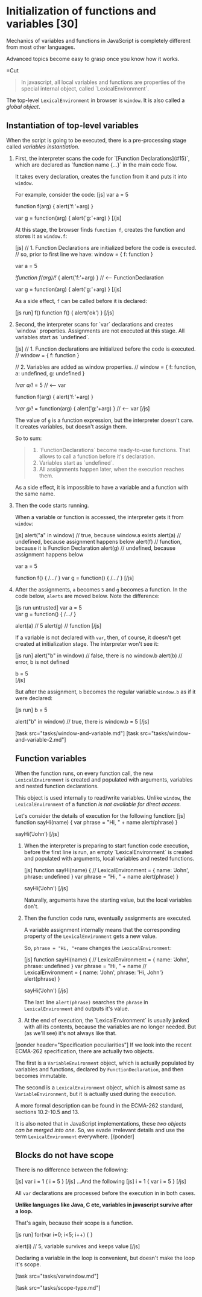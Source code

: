 
# Initialization of functions and variables [30]

Mechanics of variables and functions in JavaScript is completely different from most other languages.

Advanced topics become easy to grasp once you know how it works.

=Cut

<blockquote>In javascript, all local variables and functions are properties of the special internal object, called `LexicalEnvironment`.</b>

</blockquote>

The top-level `LexicalEnvironment` in browser is `window`. It is also called a <i>global object</i>. 


## Instantiation of top-level variables   

When the script is going to be executed, there is a pre-processing stage called <i>variables instantiation</i>.

<ol>
<li>First, the interpreter scans the code for `[Function Declarations](#15)`, which are declared as `function name {...}` in the main code flow.

It takes every declaration, creates the function from it and puts it into `window`. 

For example, consider the code:
[js]
var a = 5

function f(arg) { alert('f:'+arg) }

var g = function(arg) { alert('g:'+arg) }
[/js]

At this stage, the browser finds `function f`, creates the function and stores it as `window.f`:

[js]
// 1. Function Declarations are initialized before the code is executed.
// so, prior to first line we have: window = { f: function }

var a = 5

*!*function f(arg)*/!* { alert('f:'+arg) } // <-- FunctionDeclaration

var g = function(arg) { alert('g:'+arg) }
[/js]

As a side effect, `f` can be called before it is declared:

[js run]
f()
function f() { alert('ok') }
[/js]

</li>
<li>Second, the interpreter scans for `var` declarations and creates `window` properties. Assignments are not executed at this stage. All variables start as `undefined`.


[js]
// 1. Function declarations are initialized before the code is executed.
// window = { f: function }

// 2. Variables are added as window properties.
// window = { f: function, a: undefined, g: undefined }

*!*var a*/!* = 5   // <-- var

function f(arg) { alert('f:'+arg) }

*!*var g*/!* = function(arg) { alert('g:'+arg) } // <-- var
[/js]

The value of `g` is a function expression, but the interpreter doesn't care. It creates variables, but doesn't assign them.

So to sum:

<blockquote>
<ol>
<li>`FunctionDeclarations` become ready-to-use functions. That allows to call a function before it's declaration.</li>
<li>Variables start as `undefined`.</li>
<li>All assignments happen later, when the execution reaches them.</li>
</ol>
</blockquote>

As a side effect, it is impossible to have a variable and a function with the same name. 

</li>
<li>Then the code starts running. 

When a variable or function is accessed, the interpreter gets it from `window`:

[js]
alert("a" in window) // true, because window.a exists
alert(a) // undefined, because assignment happens below
alert(f) // function, because it is Function Declaration
alert(g) // undefined, because assignment happens below

var a = 5  

function f() { /*...*/ } 
var g = function() { /*...*/ } 
[/js]

</li>
<li>


After the assignments, `a` becomes `5` and `g` becomes a function. In the code below, `alerts` are moved below. Note the difference:

[js run untrusted]
var a = 5  
var g = function() { /*...*/ } 

alert(a) // 5
alert(g) // function
[/js]

If a variable is not declared with `var`, then, of course, it doesn't get created at initialization stage. The interpreter won't see it:

[js run]
alert("b" in window) // false, there is no window.b
alert(b) // error, b is not defined

b = 5  
[/js]

But after the assignment, `b` becomes the regular variable `window.b` as if it were declared:

[js run]
b = 5 

alert("b" in window) // true, there is window.b = 5
[/js]
</li>
</ul>



[task src="tasks/window-and-variable.md"]
[task src="tasks/window-and-variable-2.md"]


## Function variables   

When the function runs, on every function call, the new `LexicalEnvironment` is created and populated with arguments, variables and nested function declarations.

This object is used internally to read/write variables. Unlike `window`, the `LexicalEnvironment` of a function <i>is not available for direct access.</i>

Let's consider the details of execution for the following function:
[js]
function sayHi(name) {
  var phrase = "Hi, " + name
  alert(phrase)
}

sayHi('John') 
[/js]

<ol>
<li>When the interpreter is preparing to start function code execution, before the first line is run, an empty `LexicalEnvironment` is created and populated with arguments, local variables and nested functions.

[js]
function sayHi(name) {
// LexicalEnvironment = { name: 'John', phrase: undefined }
  var phrase = "Hi, " + name
  alert(phrase)
}

sayHi('John') 
[/js]

Naturally, arguments have the starting value, but the local variables don't.
</li>
<li>Then the function code runs, eventually assignments are executed. 

A variable assignment internally means that the corresponding property of the `LexicalEnvironment` gets a new value.

So, `phrase = "Hi, "+name` changes the `LexicalEnvironment`:

[js]
function sayHi(name) {
// LexicalEnvironment = { name: 'John', phrase: undefined }
  var phrase = "Hi, " + name
// LexicalEnvironment = { name: 'John', phrase: 'Hi, John'}
  alert(phrase)
}

sayHi('John') 
[/js]

The last line `alert(phrase)` searches the `phrase` in `LexicalEnvironment` and outputs it's value. 
</li>
<li>At the end of execution, the `LexicalEnvironment` is usually junked with all its contents, because the variables are no longer needed. But (as we'll see) it's not always like that.</li>
</ol>

[ponder header="Specification peculiarities"]
If we look into the recent ECMA-262 specification, there are actually two objects.

The first is a `VariableEnvironment` object, which is actually populated by variables and functions, declared by `FunctionDeclaration`, and then becomes immutable.

The second is a `LexicalEnvironment` object, which is almost same as `VariableEnvironment`, but it is actually used during the execution. 

A more formal description can be found in the ECMA-262 standard, sections 10.2-10.5 and 13.

It is also noted that in JavaScript implementations, these <i>two objects can be merged into one</i>. So, we evade irrelevant details and use the term `LexicalEnvironment` everywhere. 
[/ponder]


## Blocks do not have scope   

There is no difference between the following:

[js]
var i = 1
{
  i = 5
}
[/js]
...And the following
[js]
i = 1
{
  var i = 5
}
[/js]

All `var` declarations are processed before the execution in  in both cases.</dd>

<strong>Unlike languages like Java, C etc, variables in javascript survive after a loop.</strong>

That's again, because their scope is a function.

[js run]
for(var i=0; i<5; i++) { }

alert(i) // 5, variable survives and keeps value
[/js]

Declaring a variable in the loop is convenient, but doesn't make the loop it's scope.

[task src="tasks/varwindow.md"]

[task src="tasks/scope-type.md"]

